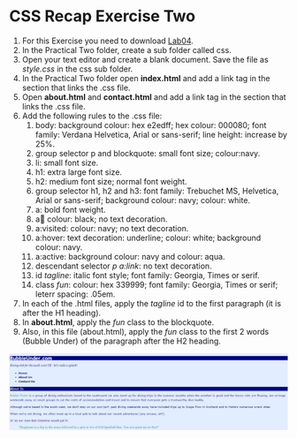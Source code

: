 # CSS Recap Exercise Two

1. For this Exercise you need to download [Lab04](archives/Lab04.zip).
2. In the Practical Two folder, create a sub folder called css.
3. Open your text editor and create a blank document. Save the file as *style.css* in the css sub folder.
4. In the Practical Two folder open **index.html** and add a link tag in the <head> section that links the .css file.
4. Open **about.html** and **contact.html** and add a link tag in the <head> section that links the .css file.
5. Add the following rules to the .css file:
   1. body: background colour: hex e2edff; hex colour: 000080; font family:  Verdana Helvetica, Arial or sans-serif; line height: increase by 25%. 
   2. group selector p and blockquote: small font size; colour:navy.
   3. li: small font size.
   4. h1: extra large font size.
   5. h2: medium font size; normal font weight.
   6. group selector h1, h2 and h3: font family: Trebuchet MS, Helvetica, Arial or sans-serif; background colour: navy; colour: white.
   7. a: bold font weight.
   8. a:link: colour: black; no text decoration.
   9. a:visited: colour: navy; no text decoration.
   10. a:hover: text decoration: underline; colour: white; background colour: navy.
   11. a:active: background colour: navy and colour: aqua. 
   12. descendant selector *p a:link*: no text decoration.
   13. id *tagline*: italic font style; font family: Georgia, Times or serif.
   14. class *fun*: colour: hex 339999; font family: Georgia, Times or serif; leterr spacing: .05em.
6. In each of the .html files, apply the *tagline* id to the first paragraph (it is after the H1 heading).
7. In **about.html**, apply the *fun* class to the blockquote.
8. Also, in this file (about.html), apply the *fun* class to the first 2 words  (Bubble Under) of the paragraph after the H2 heading.

![](img/screen.png) 